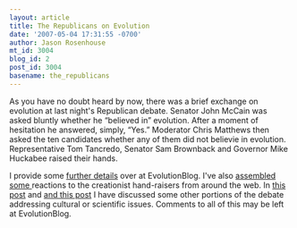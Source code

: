 ```yaml
---
layout: article
title: The Republicans on Evolution
date: '2007-05-04 17:31:55 -0700'
author: Jason Rosenhouse
mt_id: 3004
blog_id: 2
post_id: 3004
basename: the_republicans
---
```

As you have no doubt heard by now, there was a brief exchange on evolution at last night's Republican debate.  Senator John McCain was asked bluntly whether he &ldquo;believed in&rdquo; evolution.  After a moment of hesitation he answered, simply, &ldquo;Yes.&rdquo;  Moderator Chris Matthews then asked the ten candidates whether any of them did not believie in evolution.  Representative Tom Tancredo, Senator Sam Brownback and Governor Mike Huckabee raised their hands.

I provide some <a href="http://scienceblogs.com/evolutionblog/2007/05/the_republicans_on_evolution.php">further details</a> over at EvolutionBlog.  I've also <a href="http://scienceblogs.com/evolutionblog/2007/05/reactions_to_the_antievolution.php">assembled some </a> reactions to the creationist hand-raisers from around the web.  In <a href="http://scienceblogs.com/evolutionblog/2007/05/other_tidbits_from_the_republi.php">this post</a> and <a href="http://scienceblogs.com/evolutionblog/2007/05/more_tidbits_from_the_debate.php">and this post</a> I have discussed some other portions of the debate addressing cultural or scientific issues.  Comments to all of this may be left at EvolutionBlog.  
